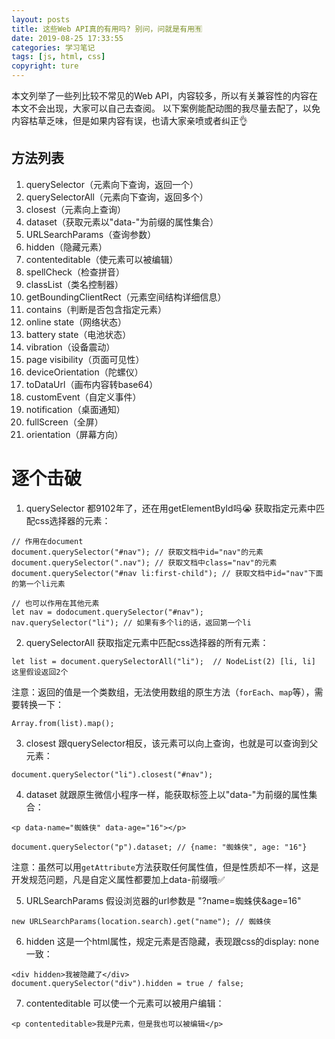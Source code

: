 ```yaml
---
layout: posts
title: 这些Web API真的有用吗? 别问，问就是有用🈶
date: 2019-08-25 17:33:55
categories: 学习笔记
tags: [js, html, css]
copyright: ture
---
```


本文列举了一些列比较不常见的Web API，内容较多，所以有关兼容性的内容在本文不会出现，大家可以自己去查阅。 以下案例能配动图的我尽量去配了，以免内容枯草乏味，但是如果内容有误，也请大家亲喷或者纠正👌

方法列表
---
1. querySelector（元素向下查询，返回一个）
2. querySelectorAll（元素向下查询，返回多个）
3. closest（元素向上查询）
4. dataset（获取元素以"data-"为前缀的属性集合）
5. URLSearchParams（查询参数）
6. hidden（隐藏元素）
7. contenteditable（使元素可以被编辑）
8. spellCheck（检查拼音）
9. classList（类名控制器）
10. getBoundingClientRect（元素空间结构详细信息）
11. contains（判断是否包含指定元素）
12. online state（网络状态）
13. battery state（电池状态）
14. vibration（设备震动）
15. page visibility（页面可见性）
16. deviceOrientation（陀螺仪）
17. toDataUrl（画布内容转base64）
18. customEvent（自定义事件）
19. notification（桌面通知）
20. fullScreen（全屏）
21. orientation（屏幕方向）

# 逐个击破

1. querySelector
都9102年了，还在用getElementById吗😭
获取指定元素中匹配css选择器的元素：

```
// 作用在document
document.querySelector("#nav"); // 获取文档中id="nav"的元素
document.querySelector(".nav"); // 获取文档中class="nav"的元素
document.querySelector("#nav li:first-child"); // 获取文档中id="nav"下面的第一个li元素

// 也可以作用在其他元素
let nav = dodocument.querySelector("#nav");
nav.querySelector("li"); // 如果有多个li的话，返回第一个li
```

2. querySelectorAll
获取指定元素中匹配css选择器的所有元素：
```
let list = document.querySelectorAll("li");  // NodeList(2) [li, li] 这里假设返回2个
```
注意：返回的值是一个类数组，无法使用数组的原生方法（`forEach`、`map`等），需要转换一下：

```
Array.from(list).map();
```

3. closest
跟querySelector相反，该元素可以向上查询，也就是可以查询到父元素：
```
document.querySelector("li").closest("#nav");
```

4. dataset
就跟原生微信小程序一样，能获取标签上以"data-"为前缀的属性集合：
```
<p data-name="蜘蛛侠" data-age="16"></p>
```
```
document.querySelector("p").dataset; // {name: "蜘蛛侠", age: "16"}
```
注意：虽然可以用`getAttribute`方法获取任何属性值，但是性质却不一样，这是开发规范问题，凡是自定义属性都要加上data-前缀哦✅


5. URLSearchParams
假设浏览器的url参数是 "?name=蜘蛛侠&age=16"
```
new URLSearchParams(location.search).get("name"); // 蜘蛛侠
```

6. hidden
这是一个html属性，规定元素是否隐藏，表现跟css的display: none一致：
```
<div hidden>我被隐藏了</div>
document.querySelector("div").hidden = true / false;
```


7. contenteditable
可以使一个元素可以被用户编辑：
```
<p contenteditable>我是P元素，但是我也可以被编辑</p>
```

